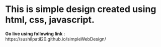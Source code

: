 <h1>This is simple design created using html, css, javascript.</h1>
<strong>Go live using following link</strong>  : https://sushilpatil20.github.io/simpleWebDesign/
